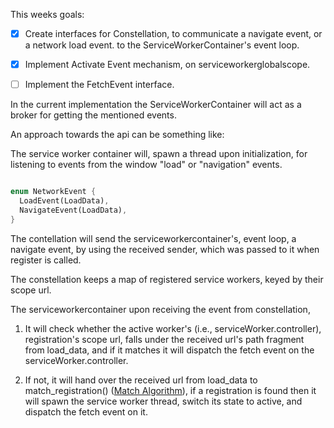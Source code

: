 
This weeks goals:

- [X] Create interfaces for Constellation, to communicate a navigate event, or a network load event. to the
ServiceWorkerContainer's event loop.

- [X] Implement Activate Event mechanism, on serviceworkerglobalscope.

- [ ] Implement the FetchEvent interface. 

In the current implementation the ServiceWorkerContainer will act as a broker for getting the mentioned events.

An approach towards the api can be something like:

The service worker container will, spawn a thread upon initialization, for listening to events from the window "load" or "navigation" events.

```rust

enum NetworkEvent {
  LoadEvent(LoadData),
  NavigateEvent(LoadData),
}
```

The contellation will send the serviceworkercontainer's, event loop, a navigate event, by using the received sender,
which was passed to it when register is called.

The constellation keeps a map of registered service workers, keyed by their scope url.

The serviceworkercontainer upon receiving the event from constellation,

1) It will check whether the active worker's (i.e., serviceWorker.controller), registration's scope url, falls under the received url's path fragment from load_data, and if it matches it will dispatch the fetch event on the serviceWorker.controller.

2) If not, it will hand over the received url from load_data to match_registration() ([Match Algorithm](https://slightlyoff.github.io/ServiceWorker/spec/service_worker/#scope-match-algorithm)), if a registration is found then it will spawn the service worker thread, switch its state to active, and dispatch the fetch event on it.
